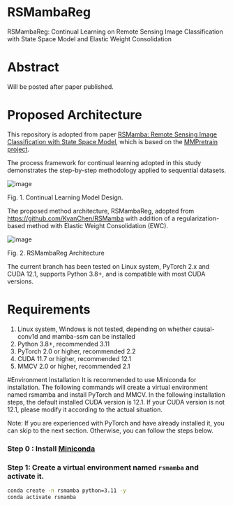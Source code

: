# RSMambaReg
RSMambaReg: Continual Learning on Remote Sensing Image Classification with State Space Model and Elastic Weight Consolidation

# Abstract
Will be posted after paper published.

# Proposed Architecture
This repository is adopted from paper <a href='https://github.com/KyanChen/RSMamba'>RSMamba: Remote Sensing Image Classification with State Space Model</a>, which is based on the <a href='https://github.com/open-mmlab/mmpretrain'>MMPretrain project</a>.


The process framework for continual learning adopted in this study demonstrates the step-by-step methodology applied to sequential datasets.

![image](https://github.com/user-attachments/assets/45aa9671-e7c4-4993-8305-517f33a13c29)

Fig. 1. Continual Learning Model Design.

The proposed method architecture, RSMambaReg, adopted from https://github.com/KyanChen/RSMamba with addition of a regularization-based method with Elastic Weight Consolidation (EWC).

![image](https://github.com/user-attachments/assets/238b18ba-32c1-4c33-846a-2aae87ac7a99)

Fig. 2. RSMambaReg Architecture

The current branch has been tested on Linux system, PyTorch 2.x and CUDA 12.1, supports Python 3.8+, and is compatible with most CUDA versions.

# Requirements
<ol>
  <li>Linux system, Windows is not tested, depending on whether causal-conv1d and mamba-ssm can be installed</li>
  <li>Python 3.8+, recommended 3.11</li>
  <li>PyTorch 2.0 or higher, recommended 2.2</li>
  <li>CUDA 11.7 or higher, recommended 12.1</li>
  <li>MMCV 2.0 or higher, recommended 2.1</li>
</ol>

#Environment Installation
It is recommended to use Miniconda for installation. The following commands will create a virtual environment named rsmamba and install PyTorch and MMCV. In the following installation steps, the default installed CUDA version is 12.1. If your CUDA version is not 12.1, please modify it according to the actual situation.

Note: If you are experienced with PyTorch and have already installed it, you can skip to the next section. Otherwise, you can follow the steps below.

### Step 0 : Install <a href='https://docs.conda.io/projects/miniconda/en/latest/index.html'>Miniconda</a>

### Step 1: Create a virtual environment named `rsmamba` and activate it.

```bash
conda create -n rsmamba python=3.11 -y
conda activate rsmamba
